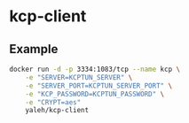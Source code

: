 # kcp-client

## Example

```bash
docker run -d -p 3334:1083/tcp --name kcp \
    -e "SERVER=KCPTUN_SERVER" \
    -e "SERVER_PORT=KCPTUN_SERVER_PORT" \
    -e "KCP_PASSWORD=KCPTUN_PASSWORD" \
    -e "CRYPT=aes" 
    yaleh/kcp-client
```


